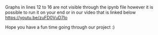 Graphs in lines 12 to 16 are not visible through the ipynb file however it is possible to run it on your end or in our video that is linked below 
https://youtu.be/zuFD0VuD7Io

Hope you have a fun time going through our project :)
